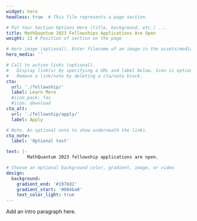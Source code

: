 ```yaml
---
widget: hero
headless: true  # This file represents a page section.

# Put Your Section Options Here (title, background, etc.) ...
title: MathQuantum 2023 Fellowships Applications Are Open
weight: 11 # Position of section on the page

# Hero image (optional). Enter filename of an image in the assets/media/ folder.
hero_media: ''

# Call to action links (optional).
#   Display link(s) by specifying a URL and label below. Icon is optional for `cta`.
#   Remove a link/note by deleting a cta/note block.
cta:
  url: './fellowship/'
  label: Learn More
  #icon_pack: fas
  #icon: download
cta_alt:
  url: './fellowship/apply/'
  label: Apply

# Note. An optional note to show underneath the links.
cta_note:
  label: 'Optional test'

text: |-
        MathQuantum 2023 fellowship applications are open. 

# Choose an optional background color, gradient, image, or video
design:
  background:
    gradient_end: '#1976d2'
    gradient_start: '#004ba0'
    text_color_light: true
---
```


Add an intro paragraph here.
